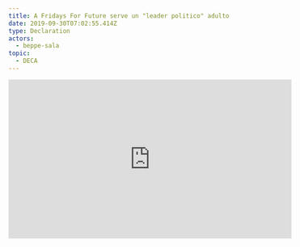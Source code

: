 ```yaml
---
title: A Fridays For Future serve un "leader politico" adulto
date: 2019-09-30T07:02:55.414Z
type: Declaration
actors:
  - beppe-sala
topic:
  - DECA
---
```



<iframe width="560" height="315" src="https://www.youtube.com/embed/nSgqjPo-Mmc?start=232" frameborder="0" allow="accelerometer; autoplay; encrypted-media; gyroscope; picture-in-picture" allowfullscreen></iframe>